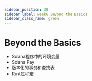 ```yaml
---
sidebar_position: 30
sidebar_label: week6 Beyond the Basics
sidebar_class_name: green
---
```


# Beyond the Basics

- Solana程序中的环境变量
- Solana Pay
- 版本化的事务和查找表
- Rust过程宏
